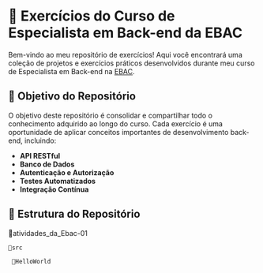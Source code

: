 # 🚀 Exercícios do Curso de Especialista em Back-end da EBAC

Bem-vindo ao meu repositório de exercícios! Aqui você encontrará uma coleção de projetos e exercícios práticos desenvolvidos durante meu curso de Especialista em Back-end na [EBAC](https://ebac.art.br/).

## 🎯 Objetivo do Repositório

O objetivo deste repositório é consolidar e compartilhar todo o conhecimento adquirido ao longo do curso. Cada exercício é uma oportunidade de aplicar conceitos importantes de desenvolvimento back-end, incluindo:

- **API RESTful**
- **Banco de Dados**
- **Autenticação e Autorização**
- **Testes Automatizados**
- **Integração Contínua**

## 📂 Estrutura do Repositório ##

 📂atividades_da_Ebac-01
      
    📂src           
  
     📝HelloWorld            
       

